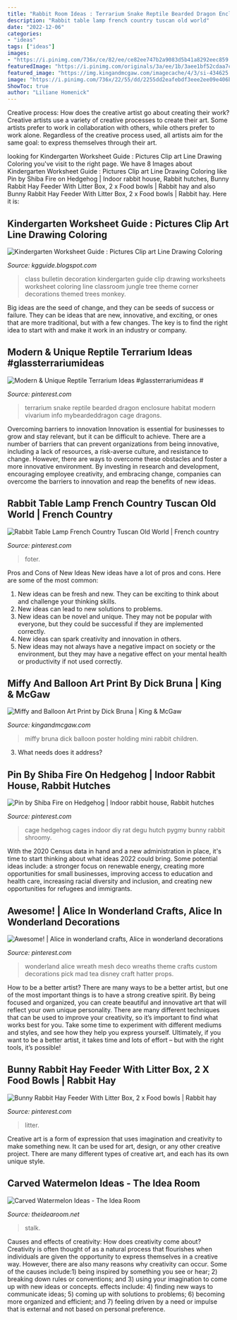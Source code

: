 ```yaml
---
title: "Rabbit Room Ideas : Terrarium Snake Reptile Bearded Dragon Enclosure Habitat Modern Vivarium Info Mybeardeddragon Cage Dragons"
description: "Rabbit table lamp french country tuscan old world"
date: "2022-12-06"
categories:
- "ideas"
tags: ["ideas"]
images:
- "https://i.pinimg.com/736x/ce/82/ee/ce82ee747b2a9083d5b41a8292eec859.jpg"
featuredImage: "https://i.pinimg.com/originals/3a/ee/1b/3aee1bf52cdaa7c278d3413a44e72bc0.jpg"
featured_image: "https://img.kingandmcgaw.com/imagecache/4/3/si-434625.jpg_maxdim-1000_resize-yes.jpg"
image: "https://i.pinimg.com/736x/22/55/dd/2255dd2eafebdf3eee2ee09e406b5879--wonderland-party-alice-in-wonderland-wreath.jpg"
ShowToc: true
author: "Liliane Homenick"
---
```



Creative process: How does the creative artist go about creating their work?
Creative artists use a variety of creative processes to create their art. Some artists prefer to work in collaboration with others, while others prefer to work alone. Regardless of the creative process used, all artists aim for the same goal: to express themselves through their art.

	

		
looking for Kindergarten Worksheet Guide : Pictures Clip art Line Drawing Coloring you've visit to the right page. We have 8 Images about Kindergarten Worksheet Guide : Pictures Clip art Line Drawing Coloring like Pin by Shiba Fire on Hedgehog | Indoor rabbit house, Rabbit hutches, Bunny Rabbit Hay Feeder With Litter Box, 2 x Food bowls | Rabbit hay and also Bunny Rabbit Hay Feeder With Litter Box, 2 x Food bowls | Rabbit hay. Here it is:
		
    
## Kindergarten Worksheet Guide : Pictures Clip Art Line Drawing Coloring

<img loading=lazy src="http://3.bp.blogspot.com/--ROIZAAh0Ns/ULLlAsqN7rI/AAAAAAAABGk/zO8PKeZFVwo/s1600/015.jpg" onerror="this.onerror=null;this.src='https://tse4.mm.bing.net/th?id=OIP.qH5tpDJ6xXn6ygIv-mqJrwHaJ4&amp;pid=15.1';" alt="Kindergarten Worksheet Guide : Pictures Clip art Line Drawing Coloring">

_Source: kgguide.blogspot.com_

>class bulletin decoration kindergarten guide clip drawing worksheets worksheet coloring line classroom jungle tree theme corner decorations themed trees monkey. 

	

Big ideas are the seed of change, and they can be seeds of success or failure. They can be ideas that are new, innovative, and exciting, or ones that are more traditional, but with a few changes. The key is to find the right idea to start with and make it work in an industry or company.

    
## Modern &amp; Unique Reptile Terrarium Ideas #glassterrariumideas #

<img loading=lazy src="https://i.pinimg.com/736x/ce/82/ee/ce82ee747b2a9083d5b41a8292eec859.jpg" onerror="this.onerror=null;this.src='https://tse2.mm.bing.net/th?id=OIP.ZcGr4BsCqugXG6UBbP9EBAHaJ3&amp;pid=15.1';" alt="Modern &amp; Unique Reptile Terrarium Ideas #glassterrariumideas #">

_Source: pinterest.com_

>terrarium snake reptile bearded dragon enclosure habitat modern vivarium info mybeardeddragon cage dragons. 

	

Overcoming barriers to innovation
Innovation is essential for businesses to grow and stay relevant, but it can be difficult to achieve. There are a number of barriers that can prevent organizations from being innovative, including a lack of resources, a risk-averse culture, and resistance to change.
However, there are ways to overcome these obstacles and foster a more innovative environment. By investing in research and development, encouraging employee creativity, and embracing change, companies can overcome the barriers to innovation and reap the benefits of new ideas.

    
## Rabbit Table Lamp French Country Tuscan Old World | French Country

<img loading=lazy src="https://i.pinimg.com/originals/3a/ee/1b/3aee1bf52cdaa7c278d3413a44e72bc0.jpg" onerror="this.onerror=null;this.src='https://tse4.mm.bing.net/th?id=OIP.S2DYm9aUj1MT0rYjfZJ2_QAAAA&amp;pid=15.1';" alt="Rabbit Table Lamp French Country Tuscan Old World | French country">

_Source: pinterest.com_

>foter. 

	

Pros and Cons of New Ideas
New ideas have a lot of pros and cons. Here are some of the most common:
1. New ideas can be fresh and new. They can be exciting to think about and challenge your thinking skills.
2. New ideas can lead to new solutions to problems.
3. New ideas can be novel and unique. They may not be popular with everyone, but they could be successful if they are implemented correctly.
4. New ideas can spark creativity and innovation in others.
5. New ideas may not always have a negative impact on society or the environment, but they may have a negative effect on your mental health or productivity if not used correctly.

    
## Miffy And Balloon Art Print By Dick Bruna | King &amp; McGaw

<img loading=lazy src="https://img.kingandmcgaw.com/imagecache/4/3/si-434625.jpg_maxdim-1000_resize-yes.jpg" onerror="this.onerror=null;this.src='https://tse1.mm.bing.net/th?id=OIP.2bxTC2HCk_QrqTwlEIW-ewHaKH&amp;pid=15.1';" alt="Miffy and Balloon Art Print by Dick Bruna | King &amp; McGaw">

_Source: kingandmcgaw.com_

>miffy bruna dick balloon poster holding mini rabbit children. 

	

3) What needs does it address?

    
## Pin By Shiba Fire On Hedgehog | Indoor Rabbit House, Rabbit Hutches

<img loading=lazy src="https://i.pinimg.com/originals/90/2d/23/902d23f198725bc9697703e13433512e.jpg" onerror="this.onerror=null;this.src='https://tse3.mm.bing.net/th?id=OIP.kLE8kNSXehjagWXq25fbjAHaNd&amp;pid=15.1';" alt="Pin by Shiba Fire on Hedgehog | Indoor rabbit house, Rabbit hutches">

_Source: pinterest.com_

>cage hedgehog cages indoor diy rat degu hutch pygmy bunny rabbit shroomy. 

	

With the 2020 Census data in hand and a new administration in place, it's time to start thinking about what ideas 2022 could bring. Some potential ideas include: a stronger focus on renewable energy, creating more opportunities for small businesses, improving access to education and health care, increasing racial diversity and inclusion, and creating new opportunities for refugees and immigrants.

    
## Awesome! | Alice In Wonderland Crafts, Alice In Wonderland Decorations

<img loading=lazy src="https://i.pinimg.com/736x/22/55/dd/2255dd2eafebdf3eee2ee09e406b5879--wonderland-party-alice-in-wonderland-wreath.jpg" onerror="this.onerror=null;this.src='https://tse2.mm.bing.net/th?id=OIP.CVA_PCq6gP2sC6sncATzgQHaHM&amp;pid=15.1';" alt="Awesome! | Alice in wonderland crafts, Alice in wonderland decorations">

_Source: pinterest.com_

>wonderland alice wreath mesh deco wreaths theme crafts custom decorations pick mad tea disney craft hatter props. 

	

How to be a better artist?
There are many ways to be a better artist, but one of the most important things is to have a strong creative spirit. By being focused and organized, you can create beautiful and innovative art that will reflect your own unique personality. There are many different techniques that can be used to improve your creativity, so it’s important to find what works best for you. Take some time to experiment with different mediums and styles, and see how they help you express yourself. Ultimately, if you want to be a better artist, it takes time and lots of effort – but with the right tools, it’s possible!

    
## Bunny Rabbit Hay Feeder With Litter Box, 2 X Food Bowls | Rabbit Hay

<img loading=lazy src="https://i.pinimg.com/736x/b8/05/c2/b805c2d3dfebb2a26cf89f9e1c0231ee.jpg" onerror="this.onerror=null;this.src='https://tse2.mm.bing.net/th?id=OIP.suEgRSrIi8eZuhuSOPRA0AHaFo&amp;pid=15.1';" alt="Bunny Rabbit Hay Feeder With Litter Box, 2 x Food bowls | Rabbit hay">

_Source: pinterest.com_

>litter. 

	

Creative art is a form of expression that uses imagination and creativity to make something new. It can be used for art, design, or any other creative project. There are many different types of creative art, and each has its own unique style.

    
## Carved Watermelon Ideas - The Idea Room

<img loading=lazy src="https://www.theidearoom.net/wp-content/uploads/2016/06/image-1.jpg" onerror="this.onerror=null;this.src='https://tse3.mm.bing.net/th?id=OIP._WDebDxb3SZ6h_P9mH-ItwHaJ4&amp;pid=15.1';" alt="Carved Watermelon Ideas - The Idea Room">

_Source: theidearoom.net_

>stalk. 

	

Causes and effects of creativity: How does creativity come about?
Creativity is often thought of as a natural process that flourishes when individuals are given the opportunity to express themselves in a creative way. However, there are also many reasons why creativity can occur. Some of the causes include:1) being inspired by something you see or hear; 2) breaking down rules or conventions; and 3) using your imagination to come up with new ideas or concepts. effects include: 4) finding new ways to communicate ideas; 5) coming up with solutions to problems; 6) becoming more organized and efficient; and 7) feeling driven by a need or impulse that is external and not based on personal preference.


